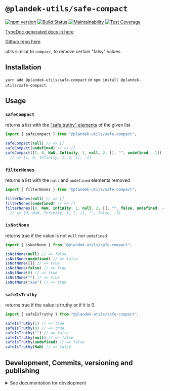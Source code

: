 # `@plandek-utils/safe-compact`

[![npm version](https://badge.fury.io/js/%40plandek-utils%2Fsafe-compact.svg)](https://badge.fury.io/js/%40plandek-utils%2Fsafe-compact)
[![Build Status](https://travis-ci.org/plandek-utils/ts-safe-compact.svg?branch=master)](https://travis-ci.org/plandek-utils/ts-safe-compact)
[![Maintainability](https://api.codeclimate.com/v1/badges/05e2125551579a9abbcc/maintainability)](https://codeclimate.com/github/plandek-utils/ts-safe-compact/maintainability)
[![Test Coverage](https://api.codeclimate.com/v1/badges/05e2125551579a9abbcc/test_coverage)](https://codeclimate.com/github/plandek-utils/ts-safe-compact/test_coverage)

[TypeDoc generated docs in here](https://plandek-utils.github.io/ts-safe-compact)

[Github repo here](https://github.com/plandek-utils/ts-safe-compact)

utils similar to `compact`, to remove certain "falsy" values.

## Installation

`yarn add @plandek-utils/safe-compact` or `npm install @plandek-utils/safe-compact`.

## Usage

### `safeCompact`

returns a list with the ["safe truthy" elements](#safeIsTruthy) of the given list

```typescript
import { safeCompact } from "@plandek-utils/safe-compact";

safeCompact(null) // => []
safeCompact(undefined) // => []
safeCompact([1, 0, NaN, Infinity, 1, null, 2, [], "", undefined, -1])
  // => [1, 0, Infinity, 1, 2, [], -1]
```

### `filterNones`

returns a list with the `null` and `undefined` elements removed

```typescript
import { filterNones } from "@plandek-utils/safe-compact";

filterNones(null) // => []
filterNones(undefined) // => []
filterNones([0, NaN, Infinity, 1, null, 2, [], "", false, undefined, -1])
  // => [0, NaN, Infinity, 1, 2, [], "", false, -1]
```

### `isNotNone`

returns true if the value is not `null` nor `undefined`

```typescript
import { isNotNone } from "@plandek-utils/safe-compact";

isNotNone(null) // => false
isNotNone(undefined) // => false
isNotNone([]) // => true
isNotNone(false) // => true
isNotNone(0) // => true
isNotNone("") // => true
isNotNone("aaa") // => true
```

### `safeIsTruthy`

returns true if the value is truthy or if it is 0.

```typescript
import { safeIsTruthy } from "@plandek-utils/safe-compact";

safeIsTruthy(1) // => true
safeIsTruthy(0) // => true
safeIsTruthy("") // => false
safeIsTruthy(null) // => false
safeIsTruthy(undefined) // => false
safeIsTruthy(NaN) // => false
```

## Development, Commits, versioning and publishing

<details><summary>See documentation for development</summary>
<p>

See [The Typescript-Starter docs](https://github.com/bitjson/typescript-starter#bump-version-update-changelog-commit--tag-release).

### Commits and CHANGELOG

For commits, you should use [`commitizen`](https://github.com/commitizen/cz-cli)

```sh
yarn global add commitizen

#commit your changes:
git cz
```

As typescript-starter docs state:

This project is tooled for [conventional changelog](https://github.com/conventional-changelog/conventional-changelog) to make managing releases easier. See the [standard-version](https://github.com/conventional-changelog/standard-version) documentation for more information on the workflow, or [`CHANGELOG.md`](CHANGELOG.md) for an example.

```sh
# bump package.json version, update CHANGELOG.md, git tag the release
yarn run version
```

You may find a tool like [**`wip`**](https://github.com/bitjson/wip) helpful for managing work in progress before you're ready to create a meaningful commit.

### Creating the first version

Once you are ready to create the first version, run the following (note that `reset` is destructive and will remove all files not in the git repo from the directory).

```sh
# Reset the repo to the latest commit and build everything
yarn run reset && yarn run test && yarn run doc:html

# Then version it with standard-version options. e.g.:
# don't bump package.json version
yarn run version -- --first-release

# Other popular options include:

# PGP sign it:
# $ yarn run version -- --sign

# alpha release:
# $ yarn run version -- --prerelease alpha
```

And after that, remember to [publish the docs](#publish-the-docs).

And finally push the new tags to github and publish the package to npm.

```sh
# Push to git
git push --follow-tags origin master

# Publish to NPM (allowing public access, required if the package name is namespaced like `@somewhere/some-lib`)
yarn publish --access public
```

### Publish the Docs

```sh
yarn run doc:html && yarn run doc:publish
```

This will generate the docs and publish them in github pages.

### Generate a version

There is a single yarn command for preparing a new release. See [One-step publish preparation script in TypeScript-Starter](https://github.com/bitjson/typescript-starter#one-step-publish-preparation-script)

```sh
# Prepare a standard release
yarn prepare-release

# Push to git
git push --follow-tags origin master

# Publish to NPM (allowing public access, required if the package name is namespaced like `@somewhere/some-lib`)
yarn publish --access public
```

</p>
</details>
